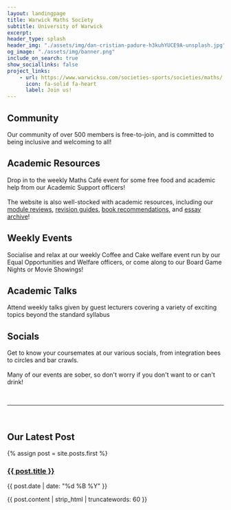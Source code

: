 ```yaml
---
layout: landingpage
title: Warwick Maths Society
subtitle: University of Warwick
excerpt: 
header_type: splash
header_img: "./assets/img/dan-cristian-padure-h3kuhYUCE9A-unsplash.jpg"
og_image: "./assets/img/banner.png"
include_on_search: true
show_sociallinks: false
project_links:
    - url: https://www.warwicksu.com/societies-sports/societies/maths/
      icon: fa-solid fa-heart
      label: Join us!
---
```


<!-- **This site is a work-in-progress (especially this front page)**
{: .alert .alert-info .p-3 .mx-2 .mb-3} -->

<style>
body {
    background-image: url("./assets/desync/tiling-background.png");
    background-repeat: repeat;
}
</style>


<div class="text-center my-4 py-5 px-3 bg-primary rounded-lg chulapa-overlay-img">
    <p><i class="fa-solid fa-users fa-3x"></i></p>
    <h2 class="font-weight-light py-3">Community</h2>
    <p class="lead font-weight-light py-2">Our community of over 500 members is free-to-join, and is committed to being inclusive and welcoming to all!</p>
</div>

<div class="text-center my-4 py-5 px-3 bg-primary rounded-lg chulapa-overlay-img">
    <p><i class="fa-solid fa-book-bookmark fa-3x"></i></p>
    <h2 class="font-weight-light py-3">Academic Resources</h2>
    <p class="lead font-weight-light py-2">
    Drop in to the weekly <span class="font-weight-bold">Maths Café</span> event for some free food and academic help from our Academic Support officers!
    <br/>
    <br/>
    The website is also well-stocked with academic resources, including our <a href="{% link _pages/module-reviews.md %}">module reviews</a>, <a href="{% link _pages/module-guides.md %}">revision guides</a>, <a href="{% link _pages/book-reviews.md %}">book recommendations</a>, and <a href="{% link _pages/essays.md %}">essay archive</a>!
    </p>
</div>

<div class="text-center my-4 py-5 px-3 bg-primary rounded-lg chulapa-overlay-img">
    <p><i class="fa-solid fa-mug-hot fa-3x"></i></p>
    <h2 class="font-weight-light py-3">Weekly Events</h2>
    <p class="lead font-weight-light py-2">Socialise and relax at our weekly <span class="font-weight-bold">Coffee and Cake</span> welfare event run by our Equal Opportunities and Welfare officers, or come along to our <span class="font-weight-bold">Board Game Nights</span> or <span class="font-weight-bold">Movie Showings</span>!</p>
</div>

<div class="text-center my-4 py-5 px-3 bg-primary rounded-lg chulapa-overlay-img">
    <p><i class="fas fa-solid fa-microphone-lines fa-3x"></i></p>
    <h2 class="font-weight-light  py-3">Academic Talks</h2>
    <p class="lead font-weight-light py-2">Attend weekly talks given by guest lecturers covering a variety of exciting topics beyond the standard syllabus</p>
</div>

<div class="text-center my-4 py-5 px-3 bg-primary rounded-lg chulapa-overlay-img">
    <p><i class="fa-solid fa-comments fa-3x"></i></p>
    <h2 class="font-weight-light py-3">Socials</h2>
    <p class="lead font-weight-light py-2">Get to know your coursemates at our various socials, from integration bees to circles and bar crawls.
    <br/>
    <br/>
    Many of our events are sober, so don't worry if you don't want to or can't drink!</p>
</div>

<br/>

---

<br/>

<div class="text-center my-4 py-5 px-3 bg-primary rounded-lg">
    <h2> Our Latest Post</h2>
    {% assign post = site.posts.first %}
    <a href="{{ post.url }}">
        <h3>{{ post.title }}</h3>
    </a>
    <p class="blogdate">{{ post.date | date: "%d %B %Y" }}</p>
    <p>{{ post.content | strip_html | truncatewords: 60 }}</p>
</div>